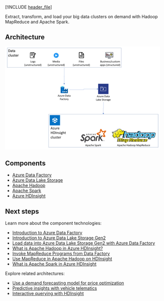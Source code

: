 


[!INCLUDE [header_file](../../../includes/sol-idea-header.md)]

Extract, transform, and load your big data clusters on demand with Hadoop MapReduce and Apache Spark.

## Architecture

![Architecture diagram](../media/extract-transform-and-load-using-hdinsight.png)

## Components

- [Azure Data Factory](https://azure.microsoft.com/services/data-factory/)
- [Azure Data Lake Storage](https://azure.microsoft.com/services/storage/data-lake-storage/)
- [Apache Hadoop](http://hadoop.apache.org/)
- [Apache Spark](http://spark.apache.org/)
- [Azure HDInsight](https://azure.microsoft.com/services/hdinsight/)

## Next steps

Learn more about the component technologies:

- [Introduction to Azure Data Factory](/azure/data-factory/v1/data-factory-introduction)
- [Introduction to Azure Data Lake Storage Gen2](/azure/storage/blobs/data-lake-storage-introduction)
- [Load data into Azure Data Lake Storage Gen2 with Azure Data Factory](/azure/data-factory/load-azure-data-lake-storage-gen2)
- [What is Apache Hadoop in Azure HDInsight?](/azure/hdinsight/hadoop/apache-hadoop-introduction)
- [Invoke MapReduce Programs from Data Factory](/azure/data-factory/v1/data-factory-map-reduce)
- [Use MapReduce in Apache Hadoop on HDInsight](/azure/hdinsight/hadoop/hdinsight-use-mapreduce)
- [What is Apache Spark in Azure HDInsight](/azure/hdinsight/spark/apache-spark-overview)

Explore related architectures:

- [Use a demand forecasting model for price optimization](./demand-forecasting-price-optimization-marketing-content.md)
- [Predictive insights with vehicle telematics](./predictive-insights-with-vehicle-telematics-content.md)
- [Interactive querying with HDInsight](./interactive-querying-with-hdinsight-content.md)
